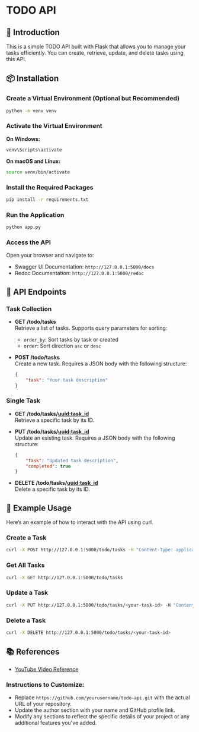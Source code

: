 # TODO API

## 🚀 Introduction
This is a simple TODO API built with Flask that allows you to manage your tasks efficiently. You can create, retrieve, update, and delete tasks using this API.

## 📦 Installation

### Create a Virtual Environment (Optional but Recommended)
```bash
python -m venv venv
```

### Activate the Virtual Environment

**On Windows:**
```bash
venv\Scripts\activate
```

**On macOS and Linux:**
```bash
source venv/bin/activate
```

### Install the Required Packages
```bash
pip install -r requirements.txt
```

### Run the Application
```bash
python app.py
```

### Access the API
Open your browser and navigate to:
- Swagger UI Documentation: `http://127.0.0.1:5000/docs`
- Redoc Documentation: `http://127.0.0.1:5000/redoc`

## 📡 API Endpoints

### Task Collection
- **GET /todo/tasks**  
  Retrieve a list of tasks. Supports query parameters for sorting:
  - `order_by`: Sort tasks by task or created
  - `order`: Sort direction `asc` or `desc`

- **POST /todo/tasks**  
  Create a new task. Requires a JSON body with the following structure:
  ```json
  {
      "task": "Your task description"
  }
  ```

### Single Task
- **GET /todo/tasks/<uuid:task_id>**  
  Retrieve a specific task by its ID.

- **PUT /todo/tasks/<uuid:task_id>**  
  Update an existing task. Requires a JSON body with the following structure:
  ```json
  {
      "task": "Updated task description",
      "completed": true
  }
  ```

- **DELETE /todo/tasks/<uuid:task_id>**  
  Delete a specific task by its ID.

## 📝 Example Usage
Here’s an example of how to interact with the API using curl.

### Create a Task
```bash
curl -X POST http://127.0.0.1:5000/todo/tasks -H "Content-Type: application/json" -d '{"task": "Learn Flask"}'
```

### Get All Tasks
```bash
curl -X GET http://127.0.0.1:5000/todo/tasks
```

### Update a Task
```bash
curl -X PUT http://127.0.0.1:5000/todo/tasks/<your-task-id> -H "Content-Type: application/json" -d '{"task": "Learn Flask", "completed": true}'
```

### Delete a Task
```bash
curl -X DELETE http://127.0.0.1:5000/todo/tasks/<your-task-id>
```

## 📚 References
- [YouTube Video Reference](https://www.youtube.com/watch?v=mt-0F_5KvQw)

### Instructions to Customize:
- Replace `https://github.com/yourusername/todo-api.git` with the actual URL of your repository.
- Update the author section with your name and GitHub profile link.
- Modify any sections to reflect the specific details of your project or any additional features you've added.
